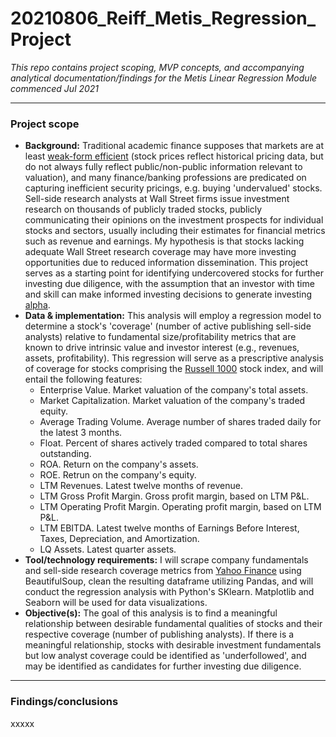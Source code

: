 # 20210806_Reiff_Metis_Regression_Project
_This repo contains project scoping, MVP concepts, and accompanying analytical documentation/findings for the Metis Linear Regression Module commenced Jul 2021_

---
### **Project scope**
* **Background:** Traditional academic finance supposes that markets are at least [weak-form efficient](https://www.investopedia.com/terms/e/efficientmarkethypothesis.asp) (stock prices reflect historical pricing data, but do not always fully reflect public/non-public information relevant to valuation), and many finance/banking professions are predicated on capturing inefficient security pricings, e.g. buying 'undervalued' stocks. Sell-side research analysts at Wall Street firms issue investment research on thousands of publicly traded stocks, publicly communicating their opinions on the investment prospects for individual stocks and sectors, usually including their estimates for financial metrics such as revenue and earnings. My hypothesis is that stocks lacking adequate Wall Street research coverage may have more investing opportunities due to reduced information dissemination. This project serves as a starting point for identifying undercovered stocks for further investing due diligence, with the assumption that an investor with time and skill can make informed investing decisions to generate investing [alpha](https://www.investopedia.com/terms/a/alpha.asp). 
* **Data & implementation:** This analysis will employ a regression model to determine a stock's 'coverage' (number of active publishing sell-side analysts) relative to fundamental size/profitability metrics that are known to drive intrinsic value and investor interest (e.g., revenues, assets, profitability). This regression will serve as a prescriptive analysis of coverage for stocks comprising the [Russell 1000](https://en.wikipedia.org/wiki/Russell_1000_Index) stock index, and will entail the following features:
    * Enterprise Value. Market valuation of the company's total assets. 
    * Market Capitalization. Market valuation of the company's traded equity. 
    * Average Trading Volume. Average number of shares traded daily for the latest 3 months. 
    * Float. Percent of shares actively traded compared to total shares outstanding. 
    * ROA. Return on the company's assets. 
    * ROE. Retrun on the company's equity. 
    * LTM Revenues. Latest twelve months of revenue. 
    * LTM Gross Profit Margin. Gross profit margin, based on LTM P&L. 
    * LTM Operating Profit Margin. Operating profit margin, based on LTM P&L. 
    * LTM EBITDA. Latest twelve months of Earnings Before Interest, Taxes, Depreciation, and Amortization. 
    * LQ Assets. Latest quarter assets. 
* **Tool/technology requirements:** I will scrape company fundamentals and sell-side research coverage metrics from [Yahoo Finance](https://finance.yahoo.com/) using BeautifulSoup, clean the resulting dataframe utilizing Pandas, and will conduct the regression analysis with Python's SKlearn. Matplotlib and Seaborn will be used for data visualizations.     
* **Objective(s):** The goal of this analysis is to find a meaningful relationship between desirable fundamental qualities of stocks and their respective coverage (number of publishing analysts). If there is a meaningful relationship, stocks with desirable investment fundamentals but low analyst coverage could be identified as 'underfollowed', and may be identified as candidates for further investing due diligence.      

---
### **Findings/conclusions**
xxxxx
